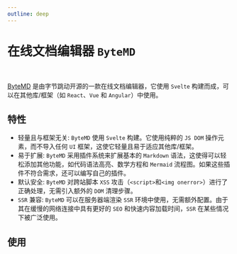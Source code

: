 ```yaml
---
outline: deep
---
```


# 在线文档编辑器 `ByteMD`

<br>

[ByteMD](https://github.com/bytedance/bytemd) 是由字节跳动开源的一款在线文档编辑器，它使用 `Svelte` 构建而成，可以在其他库/框架（如 `React`、`Vue` 和 `Angular`）中使用。

## 特性

- 轻量且与框架无关: `ByteMD` 使用 `Svelte` 构建。它使用纯粹的 `JS DOM` 操作元素，而不导入任何 `UI` 框架，这使它轻量且易于适应其他库/框架。
- 易于扩展: `ByteMD` 采用插件系统来扩展基本的 `Markdown` 语法，这使得可以轻松添加其他功能，如代码语法高亮、数学方程和 `Mermaid` 流程图。如果这些插件不符合需求，还可以编写自己的插件。
- 默认安全: `ByteMD` 对跨站脚本 `XSS` 攻击（`<script>`和`<img onerror>`）进行了正确处理，无需引入额外的 `DOM` 清理步骤。
- `SSR` 兼容: `ByteMD` 可以在服务器端渲染 `SSR` 环境中使用，无需额外配置。由于其在缓慢的网络连接中具有更好的 `SEO` 和快速内容加载时间，`SSR` 在某些情况下被广泛使用。

## 使用
